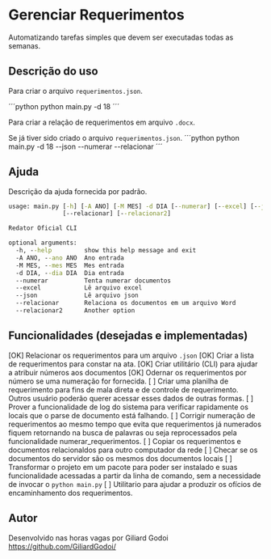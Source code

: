# Gerenciar Requerimentos

Automatizando tarefas simples que devem ser executadas todas as semanas.

## Descrição do uso

Para criar o arquivo `requerimentos.json`.

´´´python
python main.py -d 18
´´´

Para criar a relação de requerimentos em arquivo `.docx`.

Se já tiver sido criado o arquivo `requerimentos.json`.
´´´python
python main.py -d 18 --json --numerar --relacionar
´´´

## Ajuda

Descrição da ajuda fornecida por padrão.

```cmd
usage: main.py [-h] [-A ANO] [-M MES] -d DIA [--numerar] [--excel] [--json]
               [--relacionar] [--relacionar2]

Redator Oficial CLI

optional arguments:
  -h, --help         show this help message and exit
  -A ANO, --ano ANO  Ano entrada
  -M MES, --mes MES  Mes entrada
  -d DIA, --dia DIA  Dia entrada
  --numerar          Tenta numerar documentos
  --excel            Lê arquivo excel
  --json             Lê arquivo json
  --relacionar       Relaciona os documentos em um arquivo Word
  --relacionar2      Another option
```

## Funcionalidades (desejadas e implementadas)

[OK] Relacionar os requerimentos para um arquivo `.json`
[OK] Criar a lista de requerimentos para constar na ata.
[OK] Criar utilitário (CLI) para ajudar a atribuir números aos documentos
[OK] Odernar os requerimentos por número se uma numeração for fornecida.
[ ] Criar uma planilha de requerimento para fins de mala direta e de controle de requerimento. Outros usuário poderão querer acessar esses dados de outras formas.
[ ] Prover a funcionalidade de log do sistema para verificar rapidamente os locais que o parse de documento está falhando.
[ ] Corrigir numeração de requerimentos ao mesmo tempo que evita que requerimentos já numerados fiquem retornando na busca de palavras ou seja reprocessados pela funcionalidade numerar_requerimentos.
[ ] Copiar os requerimentos e documentos relacionaldos para outro computador da rede
[ ] Checar se os documentos do servidor são os mesmos dos documentos locais
[ ] Transformar o projeto em um pacote para poder ser instalado e suas funcionalidade acessadas a partir da linha de comando, sem a necessidade de invocar o ```python main.py```
[ ] Utilitario para ajudar a produzir os ofícios de encaminhamento dos requerimentos.

## Autor

Desenvolvido nas horas vagas por Giliard Godoi <https://github.com/GiliardGodoi/>
